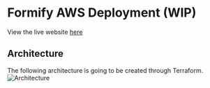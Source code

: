 # Formify AWS Deployment (WIP)
View the live website [here](https://formify.techbabette.com/)
## Architecture
The following architecture is going to be created through Terraform.
![Architecture](https://i.imgur.com/17hI1sX.png)